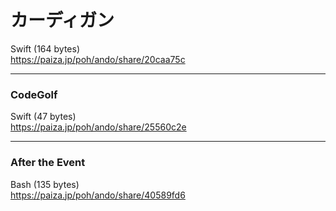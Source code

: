 カーディガン
============
  
  
Swift (164 bytes)  
https://paiza.jp/poh/ando/share/20caa75c  
  
  
-----
### CodeGolf  
  
  
Swift (47 bytes)  
https://paiza.jp/poh/ando/share/25560c2e  
  
  
  
-----
### After the Event
  
  
  
Bash (135 bytes)    
https://paiza.jp/poh/ando/share/40589fd6  
  
